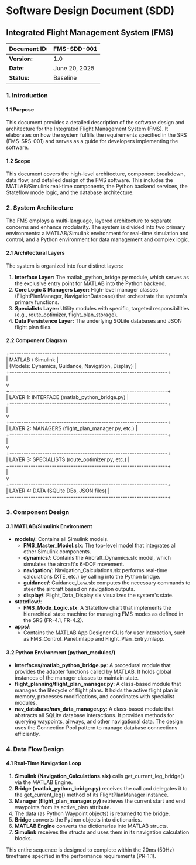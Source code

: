 # **Software Design Document (SDD)**

## **Integrated Flight Management System (FMS)**

| Document ID: | FMS-SDD-001 |
| :---- | :---- |
| **Version:** | 1.0 |
| **Date:** | June 20, 2025 |
| **Status:** | Baseline |

### **1\. Introduction**

#### **1.1 Purpose**

This document provides a detailed description of the software design and architecture for the Integrated Flight Management System (FMS). It elaborates on how the system fulfills the requirements specified in the SRS (FMS-SRS-001) and serves as a guide for developers implementing the software.

#### **1.2 Scope**

This document covers the high-level architecture, component breakdown, data flow, and detailed design of the FMS software. This includes the MATLAB/Simulink real-time components, the Python backend services, the Stateflow mode logic, and the database architecture.

### **2\. System Architecture**

The FMS employs a multi-language, layered architecture to separate concerns and enhance modularity. The system is divided into two primary environments: a MATLAB/Simulink environment for real-time simulation and control, and a Python environment for data management and complex logic.

#### **2.1 Architectural Layers**

The system is organized into four distinct layers:

1. **Interface Layer:** The matlab\_python\_bridge.py module, which serves as the exclusive entry point for MATLAB into the Python backend.  
2. **Core Logic & Managers Layer:** High-level manager classes (FlightPlanManager, NavigationDatabase) that orchestrate the system's primary functions.  
3. **Specialists Layer:** Utility modules with specific, targeted responsibilities (e.g., route\_optimizer, flight\_plan\_storage).  
4. **Data Persistence Layer:** The underlying SQLite databases and JSON flight plan files.

#### **2.2 Component Diagram**

\+-------------------------------------------------------------------+  
|                           MATLAB / Simulink                       |  
|           (Models: Dynamics, Guidance, Navigation, Display)       |  
\+-------------------------------------------------------------------+  
                                  |  
                                  v  
\+-------------------------------------------------------------------+  
|         LAYER 1: INTERFACE (matlab\_python\_bridge.py)              |  
\+-------------------------------------------------------------------+  
                                  |  
                                  v  
\+-------------------------------------------------------------------+  
|         LAYER 2: MANAGERS (flight\_plan\_manager.py, etc.)          |  
\+-------------------------------------------------------------------+  
                                  |  
                                  v  
\+-------------------------------------------------------------------+  
|         LAYER 3: SPECIALISTS (route\_optimizer.py, etc.)           |  
\+-------------------------------------------------------------------+  
                                  |  
                                  v  
\+-------------------------------------------------------------------+  
|         LAYER 4: DATA (SQLite DBs, JSON files)                    |  
\+-------------------------------------------------------------------+

### **3\. Component Design**

#### **3.1 MATLAB/Simulink Environment**

* **models/**: Contains all Simulink models.  
  * **FMS\_Master\_Model.slx**: The top-level model that integrates all other Simulink components.  
  * **dynamics/**: Contains the Aircraft\_Dynamics.slx model, which simulates the aircraft's 6-DOF movement.  
  * **navigation/**: Navigation\_Calculations.slx performs real-time calculations (XTE, etc.) by calling into the Python bridge.  
  * **guidance/**: Guidance\_Law.slx computes the necessary commands to steer the aircraft based on navigation outputs.  
  * **display/**: Flight\_Data\_Display.slx visualizes the system's state.  
* **stateflow/**:  
  * **FMS\_Mode\_Logic.sfx**: A Stateflow chart that implements the hierarchical state machine for managing FMS modes as defined in the SRS (FR-4.1, FR-4.2).  
* **apps/**:  
  * Contains the MATLAB App Designer GUIs for user interaction, such as FMS\_Control\_Panel.mlapp and Flight\_Plan\_Entry.mlapp.

#### **3.2 Python Environment (python\_modules/)**

* **interfaces/matlab\_python\_bridge.py**: A procedural module that provides the adapter functions called by MATLAB. It holds global instances of the manager classes to maintain state.  
* **flight\_planning/flight\_plan\_manager.py**: A class-based module that manages the lifecycle of flight plans. It holds the active flight plan in memory, processes modifications, and coordinates with specialist modules.  
* **nav\_database/nav\_data\_manager.py**: A class-based module that abstracts all SQLite database interactions. It provides methods for querying waypoints, airways, and other navigational data. The design uses the Connection Pool pattern to manage database connections efficiently.

### **4\. Data Flow Design**

#### **4.1 Real-Time Navigation Loop**

1. **Simulink (Navigation\_Calculations.slx)** calls get\_current\_leg\_bridge() via the MATLAB Engine.  
2. **Bridge (matlab\_python\_bridge.py)** receives the call and delegates it to the get\_current\_leg() method of its FlightPlanManager instance.  
3. **Manager (flight\_plan\_manager.py)** retrieves the current start and end waypoints from its active\_plan attribute.  
4. The data (as Python Waypoint objects) is returned to the bridge.  
5. **Bridge** converts the Python objects into dictionaries.  
6. **MATLAB Engine** converts the dictionaries into MATLAB structs.  
7. **Simulink** receives the structs and uses them in its navigation calculation blocks.

This entire sequence is designed to complete within the 20ms (50Hz) timeframe specified in the performance requirements (PR-1.1).
